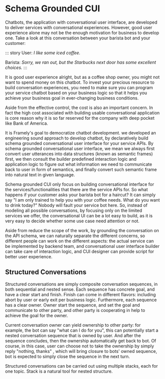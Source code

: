 # Schema Grounded CUI
Chatbots, the application with conversational user interface, are developed to deliver services with conversational experiences. However, good user experience alone may not be the enough motivation for business to develop one. Take a look at this conversation between your barista bot and your customer:

::: story
User: *I like some iced coffee.*

Barista: *Sorry, we ran out, but the Starbucks next door has some excellent choices.*
:::

It is good user experience alright, but as a coffee shop owner, you might not want to spend money on this chatbot. To invest your precious resource to build conversation experiences, you need to make sure you can program your service chatbot based on your business logic so that it helps you achieve your business goal in ever-changing business conditions. 

Aside from the effective control, the cost is also an important concern. In fact the high cost associated with building usable conversational application is core reason why it is so far reserved for the company with deep pocket like Bank of America. 

It is Framely's goal to democratize chatbot development. we developed an engineering sound approach to develop chatbot, by declaratively build schema grounded conversational user interface for your service APIs. By schema grounded conversational user interface, we mean we always first convert user utterances into data structures (known as semantic frames) first, we then consult the builder predefined interaction logic and application logic to figure out what information we need to communicate back to user in form of semantics, and finally convert such semantic frame into natural text in given language.


Schema grounded CUI only focus on building conversational interface for the services/functionalities that there are the service APIs for. So what happens if your customer asks your barista bot for a haircut? It can simply say "I am only trained to help you with your coffee needs. What do you want to drink today?" Nobody will fault your service bot here. So, instead of modeling all possible conversations, by focusing only on the limited services we offer, the conversational UI can be a lot easy to build, as it is very easy to decide whether some use case need attention or not.

Aside from reduce the scope of the work, by grounding the conversation on the API schema, we can naturally separate the different concerns, so different people can work on the different aspects: the actual service can be implemented by backend team, and conversational user interface builder can take care of interaction logic, and CUI designer can provide script for better user experience.


## Structured Conversations
Structured conversations are simply composite conversation sequences, in both sequential and nested sense. Each sequence has concrete goal, and have a clear start and finish. Finish can come in different flavors: including abort by user or early exit per business logic. Furthermore, each sequence has a clear owner. Owner start the sequence, and set the goal and communicate to other party, and  other party is cooperating in help to achieve the goal for the owner. 

Current conversation owner can yield ownership to other party: for example, the bot can say "what can I do for you", this can potentially start a nested conversation sequence that is owned by user. And after the sequence concludes, then the ownership automatically get back to bot. Of course, in this case, user can choose not to take the ownership by simply reply "nothing, thanks" , which will bring closure to bots' owned sequence, bot is expected to simply close the sequence in the next turn. 

Structured conversations can be carried out using multiple stacks, each for one topic. Stack is a natural tool for nested structure.
